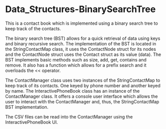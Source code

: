 # Data_Structures-BinarySearchTree
This is a contact book which is implemented using a binary search tree to keep track of the contacts.

The binary search tree (BST) allows for a quick retrieval of data using keys and binary recursive search. The implementation of the BST is located in the StringContactMap class, it uses the ContactNode struct for its nodes and the ContactNode struct uses the Contact struct as its value (data). 
The BST implements basic methods such as size, add, get, contains and remove. It also has a function which allows for a prefix search and it overloads the << operator.

The ContactManager class uses two instances of the StringContactMap to keep track of its contacts. One keyed by phone number and another keyed by name.
The InteractivePhoneBook class has an instance of the ContactManager class. It offers a console user interface which allows the user to interact with the ContactManager and, thus, the StringContactMap BST implementation.

The CSV files can be read into the ContactManager using the InteractivePhoneBook UI.
